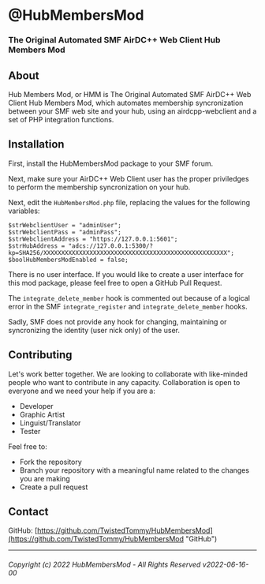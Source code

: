# @HubMembersMod
### The Original Automated SMF AirDC++ Web Client Hub Members Mod
  
## About
Hub Members Mod, or HMM is The Original Automated SMF AirDC++ Web Client Hub Members Mod, which automates membership syncronization between your SMF web site and your hub, using an airdcpp-webclient and a set of PHP integration functions.  
  
## Installation
First, install the HubMembersMod package to your SMF forum.  
  
Next, make sure your AirDC++ Web Client user has the proper priviledges to perform the membership syncronization on your hub.  
  
Next, edit the `HubMembersMod.php` file, replacing the values for the following variables:  
  
```
$strWebclientUser = "adminUser";
$strWebclientPass = "adminPass";
$strWebclientAddress = "https://127.0.0.1:5601";
$strHubAddress = "adcs://127.0.0.1:5300/?kp=SHA256/XXXXXXXXXXXXXXXXXXXXXXXXXXXXXXXXXXXXXXXXXXXXXXXXXXXX";
$boolHubMembersModEnabled = false;
```
  
There is no user interface. If you would like to create a user interface for this mod package, please feel free to open a GitHub Pull Request.  
  
The `integrate_delete_member` hook is commented out because of a logical error in the SMF `integrate_register` and `integrate_delete_member` hooks.  
  
Sadly, SMF does not provide any hook for changing, maintaining or syncronizing the identity (user nick only) of the user.  
  
## Contributing
Let's work better together. We are looking to collaborate with like-minded people who want to contribute in any capacity. Collaboration is open to everyone and we need your help if you are a:  
- Developer
- Graphic Artist
- Linguist/Translator
- Tester
  
Feel free to:  
- Fork the repository
- Branch your repository with a meaningful name related to the changes you are making
- Create a pull request
  
## Contact
GitHub: [https://github.com/TwistedTommy/HubMembersMod](https://github.com/TwistedTommy/HubMembersMod "GitHub")  
  
---
###### Copyright (c) 2022 HubMembersMod - All Rights Reserved v2022-06-16-00
